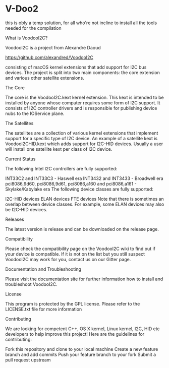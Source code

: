 # V-Doo2

this is obly a temp solution, for all who're not incline to install all the tools needed for the compilation

What is VoodooI2C?

VoodooI2C is a project from Alexandre Daoud

https://github.com/alexandred/VoodooI2C

consisting of macOS kernel extensions that add support for I2C bus devices. The project is split into two main components: the core extension and various other satellite extensions.

The Core

The core is the VoodooI2C.kext kernel extension. This kext is intended to be installed by anyone whose computer requires some form of I2C support. It consists of I2C controller drivers and is responsible for publishing device nubs to the IOService plane.

The Satellites

The satellites are a collection of various kernel extensions that implement support for a specific type of I2C device. An example of a satellite kext is VoodooI2CHID.kext which adds support for I2C-HID devices. Usually a user will install one satellite kext per class of I2C device.

Current Status

The following Intel I2C controllers are fully supported:

INT33C2 and INT33C3 - Haswell era INT3432 and INT3433 - Broadwell era pci8086,9d60, pci8086,9d61, pci8086,a160 and pci8086,a161 - Skylake/Kabylake era The following device classes are fully supported:

I2C-HID devices ELAN devices FTE devices Note that there is sometimes an overlap between device classes. For example, some ELAN devices may also be I2C-HID devices.

Releases

The latest version is release and can be downloaded on the release page.

Compatibility

Please check the compatibility page on the VoodooI2C wiki to find out if your device is compatible. If it is not on the list but you still suspect VoodooI2C may work for you, contact us on our Gitter page.

Documentation and Troubleshooting

Please visit the documentation site for further information how to install and troubleshoot VoodooI2C.

License

This program is protected by the GPL license. Please refer to the LICENSE.txt file for more information

Contributing

We are looking for competent C++, OS X kernel, Linux kernel, I2C, HID etc developers to help improve this project! Here are the guidelines for contributing:

Fork this repository and clone to your local machine Create a new feature branch and add commits Push your feature branch to your fork Submit a pull request upstream
